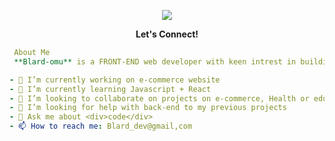  
<p align="center">
  <img src="https://capsule-render.vercel.app/api?text=Hi there, I'm BLARD! &animation=blink&type=waving&color=random&height=100"/>
</p>
<p align="center"><b>Let's Connect!</b></p>

```yaml
 About Me
 **Blard-omu** is a FRONT-END web developer with keen intrest in building apps that solves practical problems 

- 🔭 I’m currently working on e-commerce website 
- 🌱 I’m currently learning Javascript + React
- 👯 I’m looking to collaborate on projects on e-commerce, Health or education
- 🤔 I’m looking for help with back-end to my previous projects
- 💬 Ask me about <div>code</div>
- 📫 How to reach me: Blard_dev@gmail,com
```


